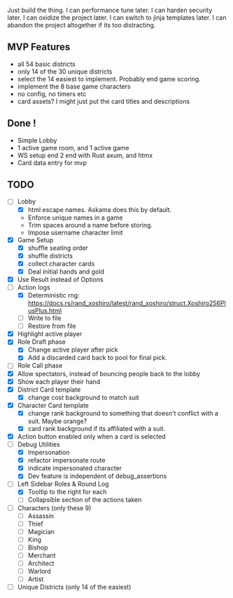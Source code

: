  Just build the thing. 
 I can performance tune later.
 I can harden security later.
 I can oxidize the project later.
 I can switch to jinja templates later.
 I can abandon the project altogether if its too distracting.

 ## MVP Features
 - all 54 basic districts
 - only 14 of the 30 unique districts
 - select the 14 easiest to implement. Probably end game scoring.
 - implement the 8 base game characters
 - no config, no timers etc
 - card assets? I might just put the card titles and descriptions


## Done !
- Simple Lobby
- 1 active game room, and 1 active game
- WS setup end 2 end with Rust axum, and htmx
- Card data entry for mvp



## TODO
- [ ] Lobby
    - [x] html escape names. Askama does this by default.
    - Enforce unique names in a game
    - Trim spaces around a name before storing.
    - Impose username character limit
- [x] Game Setup
    - [x] shuffle seating order
    - [x] shuffle districts
    - [x] collect character cards
    - [x] Deal initial hands and gold
- [x] Use Result instead of Options
- [ ] Action logs
    - [x] Deterministic rng:
        https://docs.rs/rand_xoshiro/latest/rand_xoshiro/struct.Xoshiro256PlusPlus.html
    - [ ] Write to file
    - [ ] Restore from file

- [x] Highlight active player
- [x] Role Draft phase
    - [x] Change active player after pick
    - [x] Add a discarded card back to pool for final pick.

- [ ] Role Call phase
- [x] Allow spectators, instead of bouncing people back to the lobby
- [x] Show each player their hand
- [x] District Card template
    - [x] change cost background to match suit
- [x] Character Card template
    - [x] change rank background to something that doesn't conflict with a suit. Maybe orange?
    - [x] card rank background if its affiliated with a suit.
- [x] Action button enabled only when a card is selected
- [ ] Debug Utilities
    - [x] Impersonation
    - [x] refactor impersonate route
    - [x] indicate impersonated character
    - [x] Dev feature is independent of debug_assertions

- [ ] Left Sidebar Roles & Round Log 
    - [x] Tooltip to the right for each
    - [ ] Collapsible section of the actions taken

- [ ] Characters (only these 9)
    - [ ] Assassin
    - [ ] Thief
    - [ ] Magician
    - [ ] King
    - [ ] Bishop
    - [ ] Merchant
    - [ ] Architect
    - [ ] Warlord
    - [ ] Artist
- [ ] Unique Districts (only 14 of the easiest)
